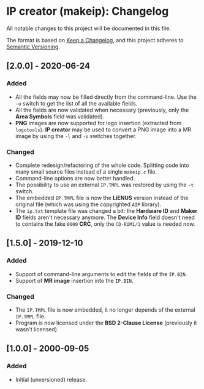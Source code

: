 # IP creator (makeip): Changelog
All notable changes to this project will be documented in this file.

The format is based on [Keep a Changelog](https://keepachangelog.com/en/1.0.0/),
and this project adheres to [Semantic Versioning](https://semver.org/spec/v2.0.0.html).

## [2.0.0] - 2020-06-24
### Added
- All the fields may now be filled directly from the command-line. Use the `-u`
  switch to get the list of all the available fields.
- All the fields are now validated when necessary (previously, only the **Area
  Symbols** field was validated).
- **PNG** images are now supported for logo insertion (extracted from `logotools`).
  **IP creator** may be used to convert a PNG image into a MR image by using
  the `-l` and `-s` switches together.

### Changed
- Complete redesign/refactoring of the whole code. Splitting code into many
  small source files instead of a single `makeip.c` file.
- Command-line options are now better handled.  
- The possibility to use an external `IP.TMPL` was restored by using the `-t`
  switch.
- The embedded `IP.TMPL` file is now the **LiENUS** version instead of the
  original file (which was using the copyrighted `AIP` library). 
- The `ip.txt` template file was changed a bit: the **Hardware ID** and 
  **Maker ID** fields aren't necessary anymore. The **Device Info** field
  doesn't need to contains the fake `0000` **CRC**, only the `CD-ROM1/1` value
  is needed now.  
  
## [1.5.0] - 2019-12-10
### Added
- Support of command-line arguments to edit the fields of the `IP.BIN`.
- Support of **MR image** insertion into the `IP.BIN`.

### Changed
- The `IP.TMPL` file is now embedded, it no longer depends of the external 
  `IP.TMPL` file.
- Program is now licensed under the **BSD 2-Clause License** (previously it
  wasn't licensed).

## [1.0.0] - 2000-09-05
### Added
- Initial (unversioned) release.
